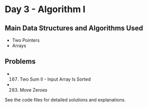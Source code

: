 # Day 3 - Algorithm I

## Main Data Structures and Algorithms Used
- Two Pointers
- Arrays

## Problems
- 167. Two Sum II - Input Array Is Sorted
- 283. Move Zeroes

See the code files for detailed solutions and explanations.
